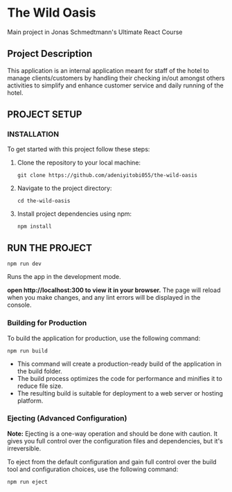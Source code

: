 # The Wild Oasis

Main project in Jonas Schmedtmann's Ultimate React Course

## Project Description

This application is an internal application meant for staff of the hotel to manage clients/customers by handling their checking in/out amongst others activities to simplify and enhance customer service and daily running of the hotel.

## PROJECT SETUP

### INSTALLATION

To get started with this project follow these steps:

1. Clone the repository to your local machine:
   ```
   git clone https://github.com/adeniyitobi055/the-wild-oasis
   ```
2. Navigate to the project directory:
   ```
   cd the-wild-oasis
   ```
3. Install project dependencies using npm:
   ```
   npm install
   ```

## RUN THE PROJECT

```
npm run dev
```

Runs the app in the development mode.

**open http://localhost:300 to view it in your browser.**
The page will reload when you make changes, and any lint errors will be displayed in the console.

### Building for Production

To build the application for production, use the following command:

```
npm run build
```

- This command will create a production-ready build of the application in the build folder.
- The build process optimizes the code for performance and minifies it to reduce file size.
- The resulting build is suitable for deployment to a web server or hosting platform.

### Ejecting (Advanced Configuration)

**Note:** Ejecting is a one-way operation and should be done with caution. It gives you full control over the configuration files and dependencies, but it's irreversible.

To eject from the default configuration and gain full control over the build tool and configuration choices, use the following command:

```
npm run eject
```
